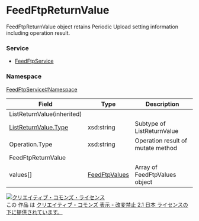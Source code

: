 # FeedFtpReturnValue
FeedFtpReturnValue object retains Periodic Upload setting information including operation result.

### Service
+ [FeedFtpService](../../services/FeedFtpService.md)

### Namespace
[FeedFtpService#Namespace](../../services/FeedFtpService.md#namespace)

| Field | Type | Description |
|---|---|---|
| ListReturnValue(inherited)|||
| [ListReturnValue.Type](../Common/ListReturnValue.md) | xsd:string| Subtype of ListReturnValue |
| Operation.Type| xsd:string| Operation result of mutate method |
| FeedFtpReturnValue|||
| values[]| [FeedFtpValues](./FeedFtpValues.md)| Array of FeedFtpValues object |

<a rel="license" href="http://creativecommons.org/licenses/by-nd/2.1/jp/"><img alt="クリエイティブ・コモンズ・ライセンス" style="border-width:0" src="https://i.creativecommons.org/l/by-nd/2.1/jp/88x31.png" /></a><br />この 作品 は <a rel="license" href="http://creativecommons.org/licenses/by-nd/2.1/jp/">クリエイティブ・コモンズ 表示 - 改変禁止 2.1 日本 ライセンスの下に提供されています。</a>
